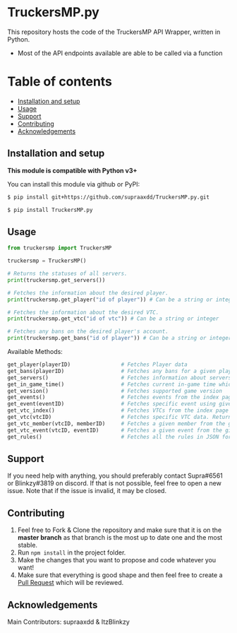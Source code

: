 # TruckersMP.py

This repository hosts the code of the TruckersMP API Wrapper, written in Python.
* Most of the API endpoints available are able to be called via a function

# Table of contents

- [Installation and setup](https://github.com/supraaxdd/TruckersMP.py/#installation-and-setup)
- [Usage](https://github.com/supraaxdd/TruckersMP.py/#usage)
- [Support](https://github.com/supraaxdd/TruckersMP.py/#support)
- [Contributing](https://github.com/supraaxdd/TruckersMP.py/#contributing)
- [Acknowledgements](https://github.com/supraaxdd/TruckersMP.py/#acknowledgements)

## Installation and setup

**This module is compatible with Python v3+**

You can install this module via github or PyPI:
```bash
$ pip install git+https://github.com/supraaxdd/TruckersMP.py.git
```

```bash
$ pip install TruckersMP.py
```
## Usage

```py
from truckersmp import TruckersMP

truckersmp = TruckersMP()

# Returns the statuses of all servers.
print(truckersmp.get_servers())

# Fetches the information about the desired player.
print(truckersmp.get_player("id of player")) # Can be a string or integer

# Fetches the information about the desired VTC.
print(truckersmp.get_vtc("id of vtc")) # Can be a string or integer

# Fetches any bans on the desired player's account.
print(truckersmp.get_bans("id of player")) # Can be a string or integer

```

Available Methods:

```py
get_player(playerID)                # Fetches Player data
get_bans(playerID)                  # Fetches any bans for a given player
get_servers()                       # Fetches information about servers
get_in_game_time()                  # Fetches current in-game time which is synced across all servers
get_version()                       # Fetches supported game version
get_events()                        # Fetches events from the index page in JSON format
get_event(eventID)                  # Fetches specific event using given eventID
get_vtc_index()                     # Fetches VTCs from the index page in JSON format
get_vtc(vtcID)                      # Fetches specific VTC data. Returns information such as roles, members, general information etc.
get_vtc_member(vtcID, memberID)     # Fetches a given member from the given VTC
get_vtc_event(vtcID, eventID)       # Fetches a given event from the given VTC
get_rules()                         # Fetches all the rules in JSON format
```

## Support

If you need help with anything, you should preferably contact Supra#6561 or Blinkzy#3819 on discord. If that is not possible, feel free to open a new issue. Note that if the issue is invalid, it may be closed.

## Contributing

1. Feel free to Fork & Clone the repository and make sure that it is on the __master branch__ as that branch is the most up to date one and the most stable.
2. Run `npm install` in the project folder.
3. Make the changes that you want to propose and code whatever you want!
4. Make sure that everything is good shape and then feel free to create a [Pull Request](https://github.com/supraaxdd/TruckersMP.py/compare) which will be reviewed.

## Acknowledgements

Main Contributors: supraaxdd & ItzBlinkzy